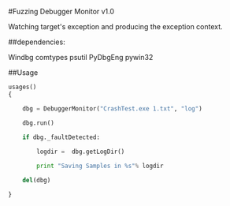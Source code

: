 
#Fuzzing Debugger Monitor v1.0

Watching target's exception and producing the exception context.


##dependencies:

Windbg
comtypes
psutil
PyDbgEng
pywin32


##Usage
``` python
usages()
{

	dbg = DebuggerMonitor("CrashTest.exe 1.txt", "log")

	dbg.run()
	
	if dbg._faultDetected:

		logdir =  dbg.getLogDir()

		print "Saving Samples in %s"% logdir

	del(dbg)

}
```
